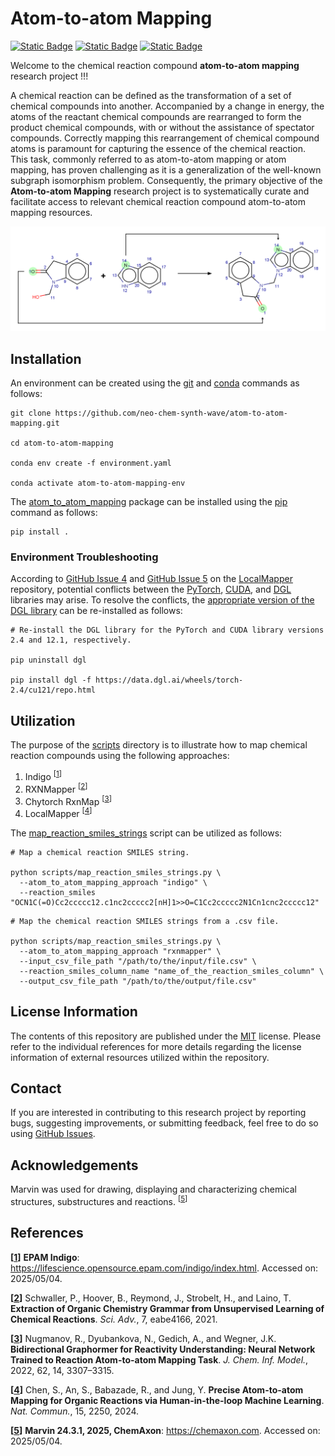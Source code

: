 # Atom-to-atom Mapping
[![Static Badge](https://img.shields.io/badge/atom__to__atom__mapping-2025.5.2-%23556DC8?logo=github&style=flat)](https://github.com/neo-chem-synth-wave/atom-to-atom-mapping/releases/tag/2025.5.2)
[![Static Badge](https://img.shields.io/badge/Institute%20of%20Science%20Tokyo-%231C3177?style=flat)](https://www.isct.ac.jp)
[![Static Badge](https://img.shields.io/badge/Elix%2C%20Inc.-%235EB6B3?style=flat)](https://www.elix-inc.com)

Welcome to the chemical reaction compound **atom-to-atom mapping** research project !!!

A chemical reaction can be defined as the transformation of a set of chemical compounds into another. Accompanied by a
change in energy, the atoms of the reactant chemical compounds are rearranged to form the product chemical compounds,
with or without the assistance of spectator compounds. Correctly mapping this rearrangement of chemical compound atoms
is paramount for capturing the essence of the chemical reaction. This task, commonly referred to as atom-to-atom mapping
or atom mapping, has proven challenging as it is a generalization of the well-known subgraph isomorphism problem.
Consequently, the primary objective of the **Atom-to-atom Mapping** research project is to systematically curate and
facilitate access to relevant chemical reaction compound atom-to-atom mapping resources.

![atom_to_atom_mapping_example.png](figures/atom_to_atom_mapping_example.png)


## Installation
An environment can be created using the [git](https://git-scm.com) and [conda](https://conda.io) commands as follows:

```shell
git clone https://github.com/neo-chem-synth-wave/atom-to-atom-mapping.git

cd atom-to-atom-mapping

conda env create -f environment.yaml

conda activate atom-to-atom-mapping-env
```

The [atom_to_atom_mapping](/atom_to_atom_mapping) package can be installed using the [pip](https://pip.pypa.io) command
as follows:

```shell
pip install .
```


### Environment Troubleshooting
According to [GitHub Issue 4](https://github.com/snu-micc/LocalMapper/issues/4) and
[GitHub Issue 5](https://github.com/snu-micc/LocalMapper/issues/5) on the
[LocalMapper](https://github.com/snu-micc/LocalMapper) repository, potential conflicts between the
[PyTorch](https://pytorch.org), [CUDA](https://developer.nvidia.com/cuda-toolkit), and [DGL](https://www.dgl.ai)
libraries may arise. To resolve the conflicts, the
[appropriate version of the DGL library](https://www.dgl.ai/pages/start.html) can be re-installed as follows:

```shell
# Re-install the DGL library for the PyTorch and CUDA library versions 2.4 and 12.1, respectively.

pip uninstall dgl

pip install dgl -f https://data.dgl.ai/wheels/torch-2.4/cu121/repo.html 
```


## Utilization
The purpose of the [scripts](/scripts) directory is to illustrate how to map chemical reaction compounds using the
following approaches:

1. Indigo <sup>[[1](#references)]</sup>
2. RXNMapper <sup>[[2](#references)]</sup>
3. Chytorch RxnMap <sup>[[3](#references)]</sup>
4. LocalMapper <sup>[[4](#references)]</sup>

The [map_reaction_smiles_strings](/scripts/map_reaction_smiles_strings.py) script can be utilized as follows:

```shell
# Map a chemical reaction SMILES string.

python scripts/map_reaction_smiles_strings.py \
  --atom_to_atom_mapping_approach "indigo" \
  --reaction_smiles "OCN1C(=O)Cc2ccccc12.c1nc2ccccc2[nH]1>>O=C1Cc2ccccc2N1Cn1cnc2ccccc12"
```

```shell
# Map the chemical reaction SMILES strings from a .csv file.

python scripts/map_reaction_smiles_strings.py \
  --atom_to_atom_mapping_approach "rxnmapper" \
  --input_csv_file_path "/path/to/the/input/file.csv" \
  --reaction_smiles_column_name "name_of_the_reaction_smiles_column" \
  --output_csv_file_path "/path/to/the/output/file.csv"
```


## License Information
The contents of this repository are published under the [MIT](/LICENSE) license. Please refer to the individual
references for more details regarding the license information of external resources utilized within the repository.


## Contact
If you are interested in contributing to this research project by reporting bugs, suggesting improvements, or submitting
feedback, feel free to do so using [GitHub Issues](https://github.com/neo-chem-synth-wave/atom-to-atom-mapping/issues).


## Acknowledgements
Marvin was used for drawing, displaying and characterizing chemical structures, substructures and reactions.
<sup>[[5](#references)]</sup>


## References
**[[1](https://lifescience.opensource.epam.com/indigo/index.html)]** **EPAM Indigo**:
https://lifescience.opensource.epam.com/indigo/index.html. Accessed on: 2025/05/04.

**[[2](/references/2021/20210407_schwaller_p_et_al.md)]** Schwaller, P., Hoover, B., Reymond, J., Strobelt, H., and
Laino, T. **Extraction of Organic Chemistry Grammar from Unsupervised Learning of Chemical Reactions**. _Sci. Adv._, 7,
eabe4166, 2021.

**[[3](/references/2022/20220706_nugmanov_r_et_al.md)]** Nugmanov, R., Dyubankova, N., Gedich, A., and Wegner, J.K.
**Bidirectional Graphormer for Reactivity Understanding: Neural Network Trained to Reaction Atom-to-atom Mapping Task**.
_J. Chem. Inf. Model._, 2022, 62, 14, 3307–3315.

**[[4](/references/2024/20240313_chen_s_et_al.md)]** Chen, S., An, S., Babazade, R., and Jung, Y. **Precise Atom-to-atom
Mapping for Organic Reactions via Human-in-the-loop Machine Learning**.  _Nat. Commun._, 15, 2250, 2024.

**[[5](https://chemaxon.com)]** **Marvin 24.3.1, 2025, ChemAxon**: https://chemaxon.com. Accessed on: 2025/05/04.
